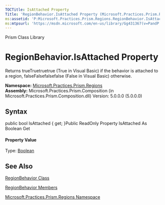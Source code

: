 ```yaml
---
TOCTitle: IsAttached Property
Title: 'RegionBehavior.IsAttached Property (Microsoft.Practices.Prism.Regions)'
ms:assetid: 'P:Microsoft.Practices.Prism.Regions.RegionBehavior.IsAttached'
ms:mtpsurl: 'https://msdn.microsoft.com/en-us/library/Gg431367(v=PandP.50)'
---
```


Prism Class Library

RegionBehavior.IsAttached Property
======================================

Returns trueTruetruetrue (True in Visual Basic) if the behavior is attached to a region, falseFalsefalsefalse (False in Visual Basic) otherwise.

**Namespace:** [Microsoft.Practices.Prism.Regions](https://msdn.microsoft.com/n:microsoft.practices.prism.regions)
**Assembly:** Microsoft.Practices.Prism.Composition (in Microsoft.Practices.Prism.Composition.dll) Version: 5.0.0.0 (5.0.0.0)

## Syntax


<span id="syntaxToggle"></span>public bool IsAttached { get; }Public ReadOnly Property IsAttached As Boolean Get
#### Property Value

Type: [Boolean](http://msdn2.microsoft.com/en-us/library/a28wyd50)

See Also
--------


[RegionBehavior Class](https://msdn.microsoft.com/t:microsoft.practices.prism.regions.regionbehavior)

[RegionBehavior Members](https://msdn.microsoft.com/allmembers.t:microsoft.practices.prism.regions.regionbehavior)

[Microsoft.Practices.Prism.Regions Namespace](https://msdn.microsoft.com/n:microsoft.practices.prism.regions)
